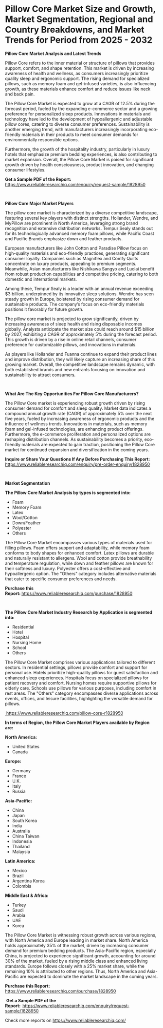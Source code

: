 <p><h1>Pillow Core Market Size and Growth, Market Segmentation, Regional and Country Breakdowns, and Market Trends for Period from 2025 -  2032</h1></p><p><strong>Pillow Core Market Analysis and Latest Trends</strong></p>
<p><p>Pillow Core refers to the inner material or structure of pillows that provides support, comfort, and shape retention. This market is driven by increasing awareness of health and wellness, as consumers increasingly prioritize quality sleep and ergonomic support. The rising demand for specialized pillows, such as memory foam and gel-infused varieties, is also influencing growth, as these materials enhance comfort and reduce issues like neck and back pain.</p><p>The Pillow Core Market is expected to grow at a CAGR of 12.5% during the forecast period, fueled by the expanding e-commerce sector and a growing preference for personalized sleep products. Innovations in materials and technology have led to the development of hypoallergenic and adjustable pillow cores, catering to diverse consumer preferences. Sustainability is another emerging trend, with manufacturers increasingly incorporating eco-friendly materials in their products to meet consumer demands for environmentally responsible options. </p><p>Furthermore, the growth of the hospitality industry, particularly in luxury hotels that emphasize premium bedding experiences, is also contributing to market expansion. Overall, the Pillow Core Market is poised for significant growth driven by health consciousness, product innovation, and changing consumer lifestyles.</p></p>
<p><strong>Get a Sample PDF of the Report:&nbsp;</strong> <a href="https://www.reliableresearchiq.com/enquiry/request-sample/1828950?utm_campaign=2251&utm_medium=2&utm_source=Github&utm_content=ia&utm_term=05022025&utm_id=pillow-core">https://www.reliableresearchiq.com/enquiry/request-sample/1828950</a></p>
<p>&nbsp;</p>
<p><strong>Pillow Core Major Market Players</strong></p>
<p><p>The pillow core market is characterized by a diverse competitive landscape, featuring several key players with distinct strengths. Hollander, Wendre, and MyPillow are prominent in North America, leveraging strong brand recognition and extensive distribution networks. Tempur Sealy stands out for its technologically advanced memory foam pillows, while Pacific Coast and Pacific Brands emphasize down and feather products. </p><p>European manufacturers like John Cotton and Paradise Pillow focus on high-quality materials and eco-friendly practices, generating significant consumer loyalty. Companies such as Magniflex and Comfy Quilts concentrate on luxury products, appealing to premium segments. Meanwhile, Asian manufacturers like Nishikawa Sangyo and Luolai benefit from robust production capabilities and competitive pricing, catering to both domestic and international markets.</p><p>Among these, Tempur Sealy is a leader with an annual revenue exceeding $3 billion, underpinned by its innovative sleep solutions. Wendre has seen steady growth in Europe, bolstered by rising consumer demand for sustainable products. The company’s focus on eco-friendly materials positions it favorably for future growth.</p><p>The pillow core market is projected to grow significantly, driven by increasing awareness of sleep health and rising disposable incomes globally. Analysts anticipate the market size could reach around $15 billion by 2027, exhibiting a CAGR of approximately 5% during the forecast period. This growth is driven by a rise in online retail channels, consumer preference for customizable pillows, and innovations in materials.</p><p>As players like Hollander and Fuanna continue to expand their product lines and improve distribution, they will likely capture an increasing share of this growing market. Overall, the competitive landscape remains dynamic, with both established brands and new entrants focusing on innovation and sustainability to attract consumers.</p></p>
<p>&nbsp;</p>
<p><strong>What Are The Key Opportunities For Pillow Core Manufacturers?</strong></p>
<p><p>The Pillow Core market is experiencing robust growth driven by rising consumer demand for comfort and sleep quality. Market data indicates a compound annual growth rate (CAGR) of approximately 5% over the next five years, fueled by increasing awareness of ergonomic products and the influence of wellness trends. Innovations in materials, such as memory foam and gel-infused technologies, are enhancing product offerings. Furthermore, the e-commerce proliferation and personalized options are reshaping distribution channels. As sustainability becomes a priority, eco-friendly materials are expected to gain traction, positioning the Pillow Core market for continued expansion and diversification in the coming years.</p></p>
<p><strong>Inquire or Share Your Questions If Any Before Purchasing This Report:</strong> <a href="https://www.reliableresearchiq.com/enquiry/pre-order-enquiry/1828950?utm_campaign=2251&utm_medium=2&utm_source=Github&utm_content=ia&utm_term=05022025&utm_id=pillow-core">https://www.reliableresearchiq.com/enquiry/pre-order-enquiry/1828950</a></p>
<p>&nbsp;</p>
<p><strong>Market Segmentation</strong></p>
<p><strong>The Pillow Core Market Analysis by types is segmented into:</strong></p>
<p><ul><li>Foam</li><li>Memory Foam</li><li>Latex</li><li>Wool/Cotton</li><li>Down/Feather</li><li>Polyester</li><li>Others</li></ul></p>
<p><p>The Pillow Core Market encompasses various types of materials used for filling pillows. Foam offers support and adaptability, while memory foam conforms to body shapes for enhanced comfort. Latex pillows are durable and naturally resistant to allergens. Wool and cotton provide breathability and temperature regulation, while down and feather pillows are known for their softness and luxury. Polyester offers a cost-effective and hypoallergenic option. The "Others" category includes alternative materials that cater to specific consumer preferences and needs.</p></p>
<p><strong>Purchase this Report:&nbsp;</strong><a href="https://www.reliableresearchiq.com/purchase/1828950?utm_campaign=2251&utm_medium=2&utm_source=Github&utm_content=ia&utm_term=05022025&utm_id=pillow-core">https://www.reliableresearchiq.com/purchase/1828950</a></p>
<p>&nbsp;</p>
<p><strong>The Pillow Core Market Industry Research by Application is segmented into:</strong></p>
<p><ul><li>Residential</li><li>Hotel</li><li>Hospital</li><li>Nursing Home</li><li>School</li><li>Others</li></ul></p>
<p><p>The Pillow Core Market comprises various applications tailored to different sectors. In residential settings, pillows provide comfort and support for personal use. Hotels prioritize high-quality pillows for guest satisfaction and enhanced sleep experiences. Hospitals focus on specialized pillows for patient recovery and comfort. Nursing homes require supportive pillows for elderly care. Schools use pillows for various purposes, including comfort in rest areas. The "Others" category encompasses diverse applications across events, offices, and leisure facilities, highlighting the versatile demand for pillows.</p></p>
<p><a href="https://www.reliableresearchiq.com/pillow-core-r1828950?utm_campaign=2251&utm_medium=2&utm_source=Github&utm_content=ia&utm_term=05022025&utm_id=pillow-core">&nbsp;https://www.reliableresearchiq.com/pillow-core-r1828950</a></p>
<p><strong>In terms of Region, the Pillow Core Market Players available by Region are:</strong></p>
<p>
    <p> <strong> North America: </strong>
        <ul>
            <li>United States</li>
            <li>Canada</li>
        </ul>
        </p> 
    <p> <strong> Europe: </strong>
        <ul>
            <li>Germany</li>
            <li>France</li>
            <li>U.K.</li>
            <li>Italy</li>
            <li>Russia</li>
        </ul>
        </p> 
    <p> <strong> Asia-Pacific: </strong>
        <ul>
            <li>China</li>
            <li>Japan</li>
            <li>South Korea</li>
            <li>India</li>
            <li>Australia</li>
            <li>China Taiwan</li>
            <li>Indonesia</li>
            <li>Thailand</li>
            <li>Malaysia</li>
        </ul>
        </p> 
    <p> <strong> Latin America: </strong>
        <ul>
            <li>Mexico</li>
            <li>Brazil</li>
            <li>Argentina Korea</li>
            <li>Colombia</li>
        </ul>
        </p> 
    <p> <strong> Middle East & Africa: </strong>
        <ul>
            <li>Turkey</li>
            <li>Saudi</li>
            <li>Arabia</li>
            <li>UAE</li>
            <li>Korea</li>
        </ul>
    </p>
    </p>
<p><p>The Pillow Core Market is witnessing robust growth across various regions, with North America and Europe leading in market share. North America holds approximately 35% of the market, driven by increasing consumer demand for premium bedding products. The Asia-Pacific region, especially China, is projected to experience significant growth, accounting for around 30% of the market, fueled by a rising middle class and enhanced living standards. Europe follows closely with a 25% market share, while the remaining 10% is attributed to other regions. Thus, North America and Asia-Pacific are expected to dominate the market landscape in the coming years.</p></p>
<p><strong>Purchase this Report: </strong><a href="https://www.reliableresearchiq.com/purchase/1828950?utm_campaign=2251&utm_medium=2&utm_source=Github&utm_content=ia&utm_term=05022025&utm_id=pillow-core">https://www.reliableresearchiq.com/purchase/1828950</a></p>
<p>&nbsp;<strong>Get a Sample PDF of the Report:&nbsp;&nbsp;</strong><a href="https://www.reliableresearchiq.com/enquiry/request-sample/1828950?utm_campaign=2251&utm_medium=2&utm_source=Github&utm_content=ia&utm_term=05022025&utm_id=pillow-core">https://www.reliableresearchiq.com/enquiry/request-sample/1828950</a></p>
<p><strong></strong></p>
<p>Check more reports on <a href="https://www.reliableresearchiq.com/?utm_campaign=2251&utm_medium=2&utm_source=Github&utm_content=ia&utm_term=05022025&utm_id=pillow-core">https://www.reliableresearchiq.com/</a></p>
